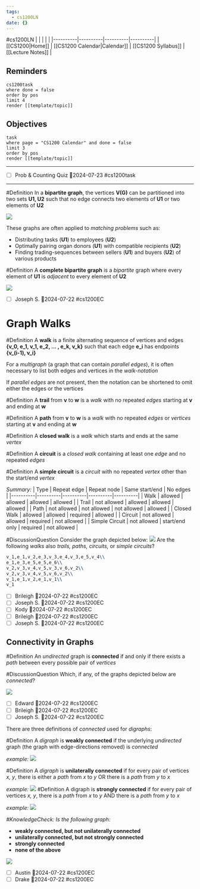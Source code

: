 ```yaml
---
tags:
  - cs1200LN
date: {}
---
```

#cs1200LN
|  |  |  |  |
|----------|----------|----------|----------|
| [[CS1200|Home]] | [[CS1200 Calendar|Calendar]] | [[CS1200 Syllabus]] | [[Lecture Notes]] |


## Reminders

```query
cs1200task
where done = false
order by pos
limit 4
render [[template/topic]]
```

## Objectives

```query
task
where page = "CS1200 Calendar" and done = false
limit 3
order by pos
render [[template/topic]]
```
---

* [ ] Prob & Counting Quiz  📅2024-07-23 #cs1200task


---
#Definition In a **bipartite graph**, the vertices **V(G)** can be partitioned into two sets **U1, U2** such that no edge connects two elements of **U1** or two elements of **U2**

![](../img/exact_cover_graph.svg)


These graphs are often applied to _matching problems_ such as:
* Distributing tasks (**U1**) to employees (**U2**)
* Optimally pairing organ donors (**U1**) with compatible recipients (**U2**)
* Finding trading-sequences between sellers (**U1**) and buyers (**U2**) of various products

#Definition A **complete bipartite graph** is a _bipartite_ graph where every element of **U1** is _adjacent_ to every element of **U2**

![](../img/complete-bipartite-graph.png)

* [ ] Joseph S.  📅2024-07-22 #cs1200EC

# Graph Walks

#Definition A **walk** is a finite alternating sequence of vertices and edges **{v_0, e_1, v_1, e_2, ... , e_k, v_k}** such that each edge **e_i** has endpoints **{v_(i-1), v_i}**

For a _multigraph_ (a graph that can contain _parallel edges_), it is often necessary to list both edges and vertices in the _walk-notation_

If _parallel edges_ are not present, then the notation can be shortened to omit either the edges or the vertices

#Definition A **trail** from **v** to **w** is a _walk_ with no repeated _edges_ starting at **v** and ending at **w**

#Definition A **path** from **v** to **w** is a _walk_ with no repeated _edges_ or _vertices_ starting at **v** and ending at **w**

#Definition A **closed walk** is a _walk_ which starts and ends at the same _vertex_

#Definition A **circuit** is a _closed walk_ containing at least one _edge_ and no repeated _edges_

#Definition A **simple circuit** is a _circuit_ with no repeated _vertex_ other than the start/end _vertex_

_Summary:_
| Type | Repeat edge | Repeat node | Same start/end | No edges |
|----------|----------|----------|----------|----------|
| Walk | allowed | allowed | allowed | allowed |
| Trail | not allowed | allowed | allowed | allowed |
| Path | not allowed | not allowed | not allowed | allowed |
| Closed Walk | allowed | allowed | required | allowed |
| Circuit | not allowed | allowed | required | not allowed |
| Simple Circuit | not allowed | start/end only | required | not allowed |

#DiscussionQuestion Consider the graph depicted below:
![](../img/labeled-graph.png)
Are the following _walks_ also _trails, paths, circuits,_ or _simple circuits_?
```latex
v_1,e_1,v_2,e_3,v_3,e_4,v_3,e_5,v_4\\
e_1,e_3,e_5,e_5,e_6\\
v_2,v_3,v_4,v_5,v_3,v_6,v_2\\
v_2,v_3,v_4,v_5,v_6,v_2\\
v_1,e_1,v_2,e_1,v_1\\
v_1
```

* [ ] Brileigh  📅2024-07-22 #cs1200EC
* [ ] Joseph S.  📅2024-07-22 #cs1200EC
* [ ] Kody  📅2024-07-22 #cs1200EC
* [ ] Brileigh  📅2024-07-22 #cs1200EC
* [ ] Joseph S.  📅2024-07-22 #cs1200EC

## Connectivity in Graphs

#Definition An _undirected_ graph is **connected** if and only if there exists a _path_ between every possible pair of _vertices_

#DiscussionQuestion Which, if any, of the graphs depicted below are _connected_?

![](../img/connected-undirected-graphs.png)
* [ ] Edward  📅2024-07-22 #cs1200EC
* [ ] Brileigh  📅2024-07-22 #cs1200EC
* [ ] Joseph S.  📅2024-07-22 #cs1200EC

There are three definitions of _connected_ used for _digraphs_:

#Definition A _digraph_ is **weakly connected** if the underlying _undirected_ graph (the graph with edge-directions removed) is _connected_

_example:_
![](../img/weakly-connected-graph.png)

#Definition A _digraph_ is **unilaterally connected** if for every pair of vertices _x, y_, there is either a _path_ from _x_ to _y_ OR there is a _path_ from _y_ to _x_

_example:_
![](../img/unilaterally-connected-graph.png)
#Definition A digraph is **strongly connected** if for every pair of vertices _x, y_, there is a _path_ from _x_ to _y_ AND there is a _path_ from _y_ to _x_ 

_example:_
![](../img/strongly-connected-graph.png)

_#KnowledgeCheck: Is the following graph:_
* **weakly connected, but not unilaterally connected**
* **unilaterally connected, but not strongly connected**
* **strongly connected**
* **none of the above**

![](../img/connectivity-graph.png)

* [ ] Austin  📅2024-07-22 #cs1200EC
* [ ] Drake  📅2024-07-22 #cs1200EC
